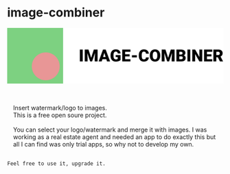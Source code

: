 # image-combiner

<img src="./assets/image-combiner.png"> 
<br>
<br>
<p style="padding: 1em">
    Insert watermark/logo to images. <br>
    This is a free open soure project.
    <br><br>
    You can select your logo/watermark and merge it with images. I was working as a real estate agent and needed an app to do exactly this but all I can find was only trial apps, so why not to develop my own.

    Feel free to use it, upgrade it.

</p>